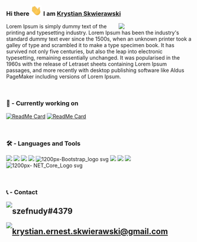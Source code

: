 ### Hi there <img src="https://raw.githubusercontent.com/ABSphreak/ABSphreak/master/gifs/Hi.gif" width="30px"> I am [Krystian Skwierawski](https://github.com/KrystianSkwierawski)

<img align='right' src='https://user-images.githubusercontent.com/5713670/87202985-820dcb80-c2b6-11ea-9f56-7ec461c497c3.gif' width='200"'>

<div>
 <p>

Lorem Ipsum is simply dummy text of the printing and typesetting industry. Lorem Ipsum has been the industry's standard dummy text ever since the 1500s, when an unknown printer took a galley of type and scrambled it to make a type specimen book. It has survived not only five centuries, but also the leap into electronic typesetting, remaining essentially unchanged. It was popularised in the 1960s with the release of Letraset sheets containing Lorem Ipsum passages, and more recently with desktop publishing software like Aldus PageMaker including versions of Lorem Ipsum.

</p>
</div>

<br/>

### 👷 - Currently working on

[![ReadMe Card](https://github-readme-stats.vercel.app/api/pin/?username=KrystianSkwierawski&repo=Quosiia)](https://github.com/KrystianSkwierawski/Quosiia)
[![ReadMe Card](https://github-readme-stats.vercel.app/api/pin/?username=KrystianSkwierawski&repo=Messenger)](https://github.com/KrystianSkwierawski/Messenger)


<br/>

### 🛠 - Languages and Tools
<a href="https://icons8.com/icon/55251/c-sharp-logo"><img src="https://img.icons8.com/color/48/000000/c-sharp-logo.png"/></a>
<a href="https://icons8.com/icon/108784/javascript"><img src="https://img.icons8.com/color/48/000000/javascript.png"/></a>
<a href="https://icons8.com/icon/20909/html-5"><img src="https://img.icons8.com/color/48/000000/html-5.png"/></a>
<a href="https://icons8.com/icon/21278/css3"><img src="https://img.icons8.com/color/48/000000/css3.png"/></a>
![1200px-Bootstrap_logo svg](https://user-images.githubusercontent.com/52860350/88174288-58449500-cc24-11ea-9140-ac123bc5da02.png)
<a href="https://icons8.com/icon/ezj3zaVtImPg/visual-studio-2019"><img src="https://img.icons8.com/fluent/48/000000/visual-studio-2019.png"/></a>
<a href="https://icons8.com/icon/laYYF3dV0Iew/microsoft-sql-server"><img src="https://img.icons8.com/color/48/000000/microsoft-sql-server.png"/></a>
<a href="https://icons8.com/icon/20906/git"><img src="https://img.icons8.com/color/48/000000/git.png"/></a>
![1200px- NET_Core_Logo svg](https://user-images.githubusercontent.com/52860350/88170559-31836000-cc1e-11ea-8cdc-7583ec404c93.png)


<br/>

### 📞 - Contact

<a href="https://icons8.com/icon/30888/discord"><img src="https://img.icons8.com/ios-filled/50/000000/discord-logo.png" align="left" /></a> <h2 align="left" > szefnudy#4379</h2>

<a href="https://icons8.com/icon/ho8QlOYvMuG3/gmail"><img src="https://img.icons8.com/fluent/48/000000/gmail.png" align="left" /></a> <h2 align="left" > krystian.ernest.skwierawski@gmail.com</h2>



